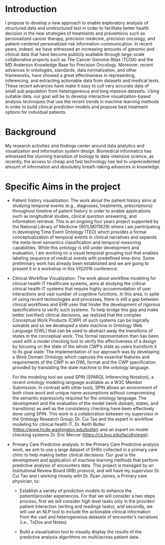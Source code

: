 
# Introduction

I propose to develop a new approach to enable exploratory analysis of structured data and unstructured text in order to facilitate better health decision in the new strategies of treatments and preventions such as personalized cancer therapy, precision medicine, precision oncology, and patient-centered personalized risk information communication. In recent years, indeed, we have witnessed an increasing amounts of genomic and clinical data that have become publicly available through large-scale collaborative projects such as The Cancer Genome Atlas (TCGA) and the MD Anderson Knowledge Base for Precision Oncology. Moreover, recent advances in ontologies, standards, data normalization, and other frameworks, have showed a great effectiveness in representing, inferencing, and extracting actionable data from datasets and medical texts. These recent advances have make it easy to cull very accurate data of small sub population from heterogeneous and long massive datasets. Using suitable data, our goal will be to develop interactive visualization-based analysis techniques that use the recent trends in machine learning methods in order to build clinical prediction models and propose best treatment options for individual patients.

# Background 

My research activities and findings center around data analytics and visualization and information system design. Biomedical informatics has witnessed the stunning transition of biology to data-intensive science, as recently, the access to cheap and fast technology has led to unprecedented amount of information and absolutely breath-taking advances in knowledge.

# Specific Aims in the project
- Patient history visualization: The work about the patient history aims at studying temporal events (e.g., diagnoses, treatments, prescriptions) throughout timeline of patient history in order to enable applications such as longitudinal studies, clinical question answering, and information retrieval. This is an ongoing four years project supported by the National Library of Medicine (R01LM011829) where I am participating in developing Time Event Ontology (TEO) which provides a formal conceptualization of temporal events in clinical narratives and expands the meta-level semantics classification and temporal reasoning capabilities. While this ontology is still under development and evaluation, I am working on a visual temporal grouping tool that enables labeling sequence of medical events with predefined time-bins. Some preliminary work has already been established and we are going to present it in a workshop in this VIS2016 conference.  

- Clinical Workflow Visualization: The work about workflow modeling for clinical health IT Healthcare systems, aims at studying the critical clinical health IT systems that require highly accommodation of user interactions and vast number of cognitive functions. In this area, in spite of using recent technologies and processes, there is still a gap between clinical workflows and EHR uses that hinder the development of rigorous specifications to verify such systems. To help bridge this gap and make better (verified) clinical decisions, we realized that the complex Conceptual Work Products (CWP) of such systems can be logically solvable and so we developed a state machine in Ontology Web Language (OWL) that can be used to abstract away the transitions of states in the conceptual work. This formal representation then has been used with a model checking tool to verify the effectiveness of a design by focusing on the state of the whole CWP’s state as users transform it to its goal state. The implementation of our approach was by developing a Work Domain Ontology which captures the essential features and requirements of the CWP in an OWL format and the CWP specification provided by translating the state machine to the ontology language.

    For the modeling tool we used SPIN (SPARQL Inferencing Notation), a recent ontology modeling language available as a W3C Member Submission. In contrast with other tools, SPIN allows an environment of both close word and unique name assumptions without compromising the semantic expressivity required for the ontology language. The development and the evaluation of the model (work domain, states, and transitions) as well as the consistency checking have been effectively done using SPIN.
This work is a collaboration between my supervisor in the Ontology Research Group, Dr. Cui Tao and the expert in workflow modeling for clinical health IT, Dr. Keith Butler (https://www.hcde.washington.edu/butler) and an expert on model checking systems Dr. Eric Mercer (https://cs.byu.edu/faculty/egm).

- Primary Care Predictive analysis: In the Primary Care Predictive analysis work, we aim to use a large dataset of EHRs collected in a primary care clinic to help making better clinical decisions. Our goal is the development and application of machine learning methods that perform predictive analysis of encounters data. This project is managed by an Institutional Review Board (IRB) protocol, and will have my supervisor Dr. Cui Tao and I working closely with Dr. Ryan James, a Primary care physician, to:

    - Establish a variety of prediction models to enhance the patient/provider experiences. For that we will consider a two steps process, first we will consider high level tasks only in the provider/ patient interaction (writing and readings tasks), and secondly, we will use an NLP tool to include the actionable clinical information from the vast and heterogeneous datasets of encounter’s narratives (i.e., ToDos and Notes).

   -  Build a visualization tool to visually display the results of the predictive analysis algorithms on multi/across patient data.
